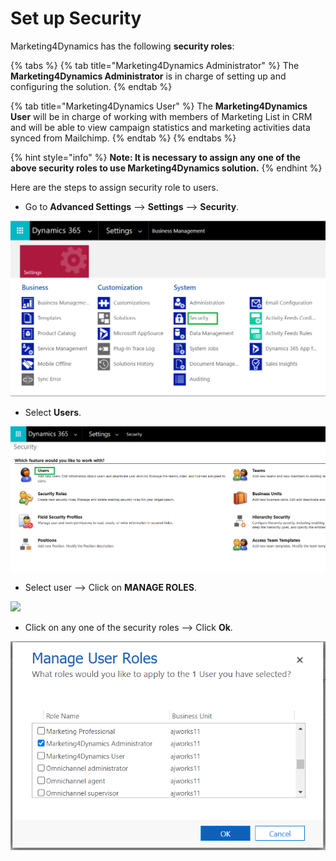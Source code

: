 # Set up Security

Marketing4Dynamics has the following **security roles**:

{% tabs %}
{% tab title="Marketing4Dynamics Administrator" %}
The **Marketing4Dynamics Administrator** is in charge of setting up and configuring the solution.
{% endtab %}

{% tab title="Marketing4Dynamics User" %}
The **Marketing4Dynamics User** will be in charge of working with members of Marketing List in CRM and will be able to view campaign statistics and marketing activities data synced from Mailchimp.
{% endtab %}
{% endtabs %}

{% hint style="info" %}
**Note: It is necessary to assign any one of the above security roles to use Marketing4Dynamics solution.**
{% endhint %}

Here are the steps to assign security role to users.

* Go to **Advanced Settings** --> **Settings** --> **Security**.

![](<../../.gitbook/assets/11 (1).png>)

* Select **Users**.

![](<../../.gitbook/assets/12 (2).png>)

* Select user --> Click on **MANAGE ROLES**.

![](<../../.gitbook/assets/Security Roles\_1.png>)

* Click on any one of the security roles --> Click **Ok**.

![](<../../.gitbook/assets/Security Roles.png>)
